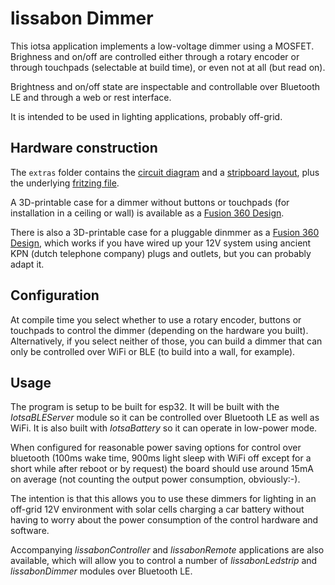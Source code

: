 # lissabon Dimmer

This iotsa application implements a low-voltage dimmer using a MOSFET. Brighness 
and on/off are controlled either through a rotary encoder or through touchpads 
(selectable at build time), or even not at all (but read on).

Brightness and on/off state are inspectable and controllable over Bluetooth LE
and through a web or rest interface.

It is intended to be used in lighting applications,
probably off-grid.

## Hardware construction

The `extras` folder contains the [circuit diagram](extras/hardware_schematic.pdf) and a [stripboard layout](extras/hardware_board.pdf), plus the underlying [fritzing file](hardware.fzz).

A 3D-printable case for a dimmer without buttons or
touchpads (for installation in a ceiling or wall)
is available as a [Fusion 360 Design](extras/hidden-12v-dimmer.f3d).

There is also a 3D-printable case for a pluggable dinmmer as a [Fusion 360 Design](extras/pluggable-12v-dimmer.f3d), which works if you have wired up your 12V system using ancient KPN (dutch telephone company) plugs and outlets, but you can probably adapt it.

## Configuration

At compile time you select whether to use a rotary encoder, buttons or touchpads
to control the dimmer (depending on the hardware you built). Alternatively, if you select neither of those, you can build a dimmer that can only be controlled over WiFi or BLE (to build into a wall, for example).

## Usage

The program is setup to be built for esp32. It will be built with the _IotsaBLEServer_ module so it can be controlled over Bluetooth LE as well as WiFi. It is also built with _IotsaBattery_ so it can operate in low-power mode.

When configured for reasonable power saving options for control over bluetooth (100ms wake time, 900ms light sleep with WiFi off except for a short while after reboot or by request) the board should use around 15mA on average (not counting the output power consumption, obviously:-). 

The intention is that this allows you to use these dimmers for lighting in an off-grid 12V environment with solar cells charging a car battery without having to worry about the power consumption of the control hardware and software.


Accompanying _lissabonController_ and _lissabonRemote_ applications are also available, which will allow you to control a number of _lissabonLedstrip_ and _lissabonDimmer_ modules over Bluetooth LE.

